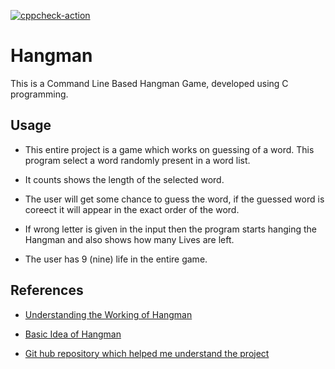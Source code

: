[![cppcheck-action](https://github.com/vatsaakash/ltts-stepin-project-258325/actions/workflows/cppcheck.yml/badge.svg)](https://github.com/vatsaakash/ltts-stepin-project-258325/actions/workflows/cppcheck.yml)

# Hangman

This is a Command Line Based Hangman Game, developed using C programming.

## Usage 

* This entire project is a game which works on guessing of a word. This program select a word randomly present in a word list.

* It counts shows the length of the selected word.

* The user will get some chance to guess the word, if the guessed word is coreect it will appear in the exact order of the word.

* If wrong letter is given in the input then the program starts hanging the Hangman and also shows how many Lives are left.

* The user has 9 (nine) life in the entire game.

## References 

- [Understanding the Working of Hangman](https://stackoverflow.com/questions/22877160/programming-hangman-in-c#:~:text=Store%20the%20word%20(single%20word,to%20figure%20out%20the%20word))

- [Basic Idea of Hangman](https://www.usna.edu/Users/cs/roche/courses/f20ic210/notes/06/files.php?f=hangman.c)
- [Git hub repository which helped me understand the project](https://github.com/VITAL-Club/hangman-game)
